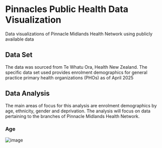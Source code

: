 # Pinnacles Public Health Data Visualization
Data visualizations of Pinnacle Midlands Health Network using publicly available data

## Data Set
The data was sourced from Te Whatu Ora, Health New Zealand. The specific data set used provides enrolment demographics for general practice primary health organizations (PHOs) as of April 2025

## Data Analysis
The main areas of focus for this analysis are enrolment demographics by age, ethnicity, gender and deprivation. The analysis will focus on data pertaining to the branches of Pinnacle Midlands Health Network.

### Age

![image](https://github.com/user-attachments/assets/f0a5f44b-0671-40f0-80c1-39243cf52774)

